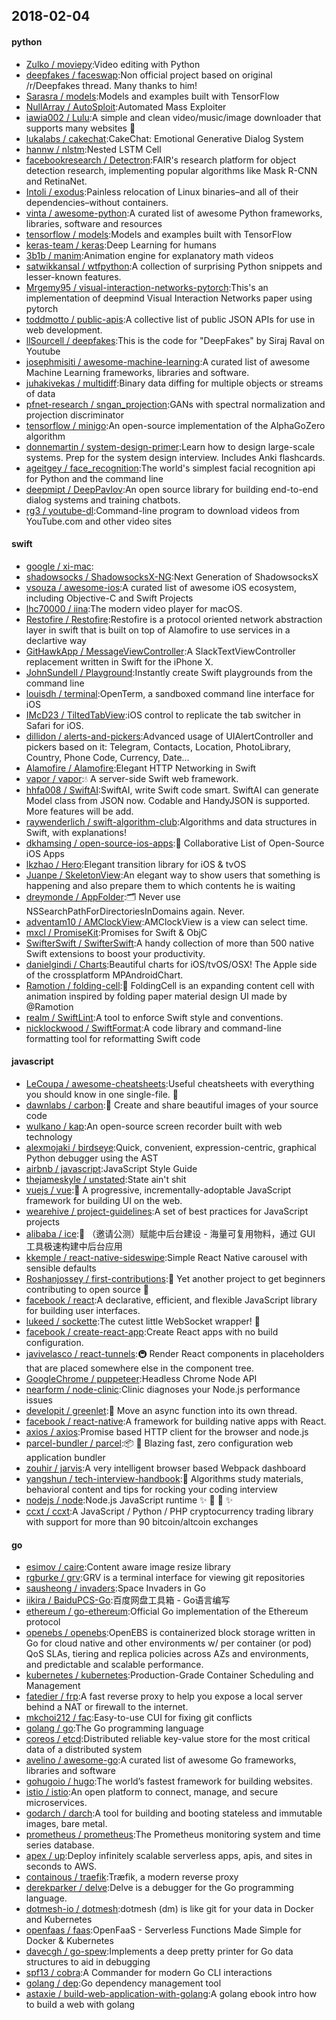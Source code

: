 ## 2018-02-04

#### python
* [Zulko / moviepy](https://github.com/Zulko/moviepy):Video editing with Python
* [deepfakes / faceswap](https://github.com/deepfakes/faceswap):Non official project based on original /r/Deepfakes thread. Many thanks to him!
* [Sarasra / models](https://github.com/Sarasra/models):Models and examples built with TensorFlow
* [NullArray / AutoSploit](https://github.com/NullArray/AutoSploit):Automated Mass Exploiter
* [iawia002 / Lulu](https://github.com/iawia002/Lulu):A simple and clean video/music/image downloader that supports many websites 👾
* [lukalabs / cakechat](https://github.com/lukalabs/cakechat):CakeChat: Emotional Generative Dialog System
* [hannw / nlstm](https://github.com/hannw/nlstm):Nested LSTM Cell
* [facebookresearch / Detectron](https://github.com/facebookresearch/Detectron):FAIR's research platform for object detection research, implementing popular algorithms like Mask R-CNN and RetinaNet.
* [Intoli / exodus](https://github.com/Intoli/exodus):Painless relocation of Linux binaries–and all of their dependencies–without containers.
* [vinta / awesome-python](https://github.com/vinta/awesome-python):A curated list of awesome Python frameworks, libraries, software and resources
* [tensorflow / models](https://github.com/tensorflow/models):Models and examples built with TensorFlow
* [keras-team / keras](https://github.com/keras-team/keras):Deep Learning for humans
* [3b1b / manim](https://github.com/3b1b/manim):Animation engine for explanatory math videos
* [satwikkansal / wtfpython](https://github.com/satwikkansal/wtfpython):A collection of surprising Python snippets and lesser-known features.
* [Mrgemy95 / visual-interaction-networks-pytorch](https://github.com/Mrgemy95/visual-interaction-networks-pytorch):This's an implementation of deepmind Visual Interaction Networks paper using pytorch
* [toddmotto / public-apis](https://github.com/toddmotto/public-apis):A collective list of public JSON APIs for use in web development.
* [llSourcell / deepfakes](https://github.com/llSourcell/deepfakes):This is the code for "DeepFakes" by Siraj Raval on Youtube
* [josephmisiti / awesome-machine-learning](https://github.com/josephmisiti/awesome-machine-learning):A curated list of awesome Machine Learning frameworks, libraries and software.
* [juhakivekas / multidiff](https://github.com/juhakivekas/multidiff):Binary data diffing for multiple objects or streams of data
* [pfnet-research / sngan_projection](https://github.com/pfnet-research/sngan_projection):GANs with spectral normalization and projection discriminator
* [tensorflow / minigo](https://github.com/tensorflow/minigo):An open-source implementation of the AlphaGoZero algorithm
* [donnemartin / system-design-primer](https://github.com/donnemartin/system-design-primer):Learn how to design large-scale systems. Prep for the system design interview. Includes Anki flashcards.
* [ageitgey / face_recognition](https://github.com/ageitgey/face_recognition):The world's simplest facial recognition api for Python and the command line
* [deepmipt / DeepPavlov](https://github.com/deepmipt/DeepPavlov):An open source library for building end-to-end dialog systems and training chatbots.
* [rg3 / youtube-dl](https://github.com/rg3/youtube-dl):Command-line program to download videos from YouTube.com and other video sites

#### swift
* [google / xi-mac](https://github.com/google/xi-mac):
* [shadowsocks / ShadowsocksX-NG](https://github.com/shadowsocks/ShadowsocksX-NG):Next Generation of ShadowsocksX
* [vsouza / awesome-ios](https://github.com/vsouza/awesome-ios):A curated list of awesome iOS ecosystem, including Objective-C and Swift Projects
* [lhc70000 / iina](https://github.com/lhc70000/iina):The modern video player for macOS.
* [Restofire / Restofire](https://github.com/Restofire/Restofire):Restofire is a protocol oriented network abstraction layer in swift that is built on top of Alamofire to use services in a declartive way
* [GitHawkApp / MessageViewController](https://github.com/GitHawkApp/MessageViewController):A SlackTextViewController replacement written in Swift for the iPhone X.
* [JohnSundell / Playground](https://github.com/JohnSundell/Playground):Instantly create Swift playgrounds from the command line
* [louisdh / terminal](https://github.com/louisdh/terminal):OpenTerm, a sandboxed command line interface for iOS
* [IMcD23 / TiltedTabView](https://github.com/IMcD23/TiltedTabView):iOS control to replicate the tab switcher in Safari for iOS.
* [dillidon / alerts-and-pickers](https://github.com/dillidon/alerts-and-pickers):Advanced usage of UIAlertController and pickers based on it: Telegram, Contacts, Location, PhotoLibrary, Country, Phone Code, Currency, Date...
* [Alamofire / Alamofire](https://github.com/Alamofire/Alamofire):Elegant HTTP Networking in Swift
* [vapor / vapor](https://github.com/vapor/vapor):💧 A server-side Swift web framework.
* [hhfa008 / SwiftAI](https://github.com/hhfa008/SwiftAI):SwiftAI, write Swift code smart. SwiftAI can generate Model class from JSON now. Codable and HandyJSON is supported. More features will be add.
* [raywenderlich / swift-algorithm-club](https://github.com/raywenderlich/swift-algorithm-club):Algorithms and data structures in Swift, with explanations!
* [dkhamsing / open-source-ios-apps](https://github.com/dkhamsing/open-source-ios-apps):📱 Collaborative List of Open-Source iOS Apps
* [lkzhao / Hero](https://github.com/lkzhao/Hero):Elegant transition library for iOS & tvOS
* [Juanpe / SkeletonView](https://github.com/Juanpe/SkeletonView):An elegant way to show users that something is happening and also prepare them to which contents he is waiting
* [dreymonde / AppFolder](https://github.com/dreymonde/AppFolder):🗂 Never use NSSearchPathForDirectoriesInDomains again. Never.
* [adventam10 / AMClockView](https://github.com/adventam10/AMClockView):AMClockView is a view can select time.
* [mxcl / PromiseKit](https://github.com/mxcl/PromiseKit):Promises for Swift & ObjC
* [SwifterSwift / SwifterSwift](https://github.com/SwifterSwift/SwifterSwift):A handy collection of more than 500 native Swift extensions to boost your productivity.
* [danielgindi / Charts](https://github.com/danielgindi/Charts):Beautiful charts for iOS/tvOS/OSX! The Apple side of the crossplatform MPAndroidChart.
* [Ramotion / folding-cell](https://github.com/Ramotion/folding-cell):📃 FoldingCell is an expanding content cell with animation inspired by folding paper material design UI made by @Ramotion
* [realm / SwiftLint](https://github.com/realm/SwiftLint):A tool to enforce Swift style and conventions.
* [nicklockwood / SwiftFormat](https://github.com/nicklockwood/SwiftFormat):A code library and command-line formatting tool for reformatting Swift code

#### javascript
* [LeCoupa / awesome-cheatsheets](https://github.com/LeCoupa/awesome-cheatsheets):Useful cheatsheets with everything you should know in one single-file. 🚀
* [dawnlabs / carbon](https://github.com/dawnlabs/carbon):🎨 Create and share beautiful images of your source code
* [wulkano / kap](https://github.com/wulkano/kap):An open-source screen recorder built with web technology
* [alexmojaki / birdseye](https://github.com/alexmojaki/birdseye):Quick, convenient, expression-centric, graphical Python debugger using the AST
* [airbnb / javascript](https://github.com/airbnb/javascript):JavaScript Style Guide
* [thejameskyle / unstated](https://github.com/thejameskyle/unstated):State ain't shit
* [vuejs / vue](https://github.com/vuejs/vue):🖖 A progressive, incrementally-adoptable JavaScript framework for building UI on the web.
* [wearehive / project-guidelines](https://github.com/wearehive/project-guidelines):A set of best practices for JavaScript projects
* [alibaba / ice](https://github.com/alibaba/ice):🚀 （邀请公测）赋能中后台建设 - 海量可复用物料，通过 GUI 工具极速构建中后台应用
* [kkemple / react-native-sideswipe](https://github.com/kkemple/react-native-sideswipe):Simple React Native carousel with sensible defaults
* [Roshanjossey / first-contributions](https://github.com/Roshanjossey/first-contributions):🚀 Yet another project to get beginners contributing to open source 🔰
* [facebook / react](https://github.com/facebook/react):A declarative, efficient, and flexible JavaScript library for building user interfaces.
* [lukeed / sockette](https://github.com/lukeed/sockette):The cutest little WebSocket wrapper! 🧦
* [facebook / create-react-app](https://github.com/facebook/create-react-app):Create React apps with no build configuration.
* [javivelasco / react-tunnels](https://github.com/javivelasco/react-tunnels):🚇 Render React components in placeholders that are placed somewhere else in the component tree.
* [GoogleChrome / puppeteer](https://github.com/GoogleChrome/puppeteer):Headless Chrome Node API
* [nearform / node-clinic](https://github.com/nearform/node-clinic):Clinic diagnoses your Node.js performance issues
* [developit / greenlet](https://github.com/developit/greenlet):🦎 Move an async function into its own thread.
* [facebook / react-native](https://github.com/facebook/react-native):A framework for building native apps with React.
* [axios / axios](https://github.com/axios/axios):Promise based HTTP client for the browser and node.js
* [parcel-bundler / parcel](https://github.com/parcel-bundler/parcel):📦 🚀 Blazing fast, zero configuration web application bundler
* [zouhir / jarvis](https://github.com/zouhir/jarvis):A very intelligent browser based Webpack dashboard
* [yangshun / tech-interview-handbook](https://github.com/yangshun/tech-interview-handbook):💯 Algorithms study materials, behavioral content and tips for rocking your coding interview
* [nodejs / node](https://github.com/nodejs/node):Node.js JavaScript runtime ✨ 🐢 🚀 ✨
* [ccxt / ccxt](https://github.com/ccxt/ccxt):A JavaScript / Python / PHP cryptocurrency trading library with support for more than 90 bitcoin/altcoin exchanges

#### go
* [esimov / caire](https://github.com/esimov/caire):Content aware image resize library
* [rgburke / grv](https://github.com/rgburke/grv):GRV is a terminal interface for viewing git repositories
* [sausheong / invaders](https://github.com/sausheong/invaders):Space Invaders in Go
* [iikira / BaiduPCS-Go](https://github.com/iikira/BaiduPCS-Go):百度网盘工具箱 - Go语言编写
* [ethereum / go-ethereum](https://github.com/ethereum/go-ethereum):Official Go implementation of the Ethereum protocol
* [openebs / openebs](https://github.com/openebs/openebs):OpenEBS is containerized block storage written in Go for cloud native and other environments w/ per container (or pod) QoS SLAs, tiering and replica policies across AZs and environments, and predictable and scalable performance.
* [kubernetes / kubernetes](https://github.com/kubernetes/kubernetes):Production-Grade Container Scheduling and Management
* [fatedier / frp](https://github.com/fatedier/frp):A fast reverse proxy to help you expose a local server behind a NAT or firewall to the internet.
* [mkchoi212 / fac](https://github.com/mkchoi212/fac):Easy-to-use CUI for fixing git conflicts
* [golang / go](https://github.com/golang/go):The Go programming language
* [coreos / etcd](https://github.com/coreos/etcd):Distributed reliable key-value store for the most critical data of a distributed system
* [avelino / awesome-go](https://github.com/avelino/awesome-go):A curated list of awesome Go frameworks, libraries and software
* [gohugoio / hugo](https://github.com/gohugoio/hugo):The world’s fastest framework for building websites.
* [istio / istio](https://github.com/istio/istio):An open platform to connect, manage, and secure microservices.
* [godarch / darch](https://github.com/godarch/darch):A tool for building and booting stateless and immutable images, bare metal.
* [prometheus / prometheus](https://github.com/prometheus/prometheus):The Prometheus monitoring system and time series database.
* [apex / up](https://github.com/apex/up):Deploy infinitely scalable serverless apps, apis, and sites in seconds to AWS.
* [containous / traefik](https://github.com/containous/traefik):Træfik, a modern reverse proxy
* [derekparker / delve](https://github.com/derekparker/delve):Delve is a debugger for the Go programming language.
* [dotmesh-io / dotmesh](https://github.com/dotmesh-io/dotmesh):dotmesh (dm) is like git for your data in Docker and Kubernetes
* [openfaas / faas](https://github.com/openfaas/faas):OpenFaaS - Serverless Functions Made Simple for Docker & Kubernetes
* [davecgh / go-spew](https://github.com/davecgh/go-spew):Implements a deep pretty printer for Go data structures to aid in debugging
* [spf13 / cobra](https://github.com/spf13/cobra):A Commander for modern Go CLI interactions
* [golang / dep](https://github.com/golang/dep):Go dependency management tool
* [astaxie / build-web-application-with-golang](https://github.com/astaxie/build-web-application-with-golang):A golang ebook intro how to build a web with golang
